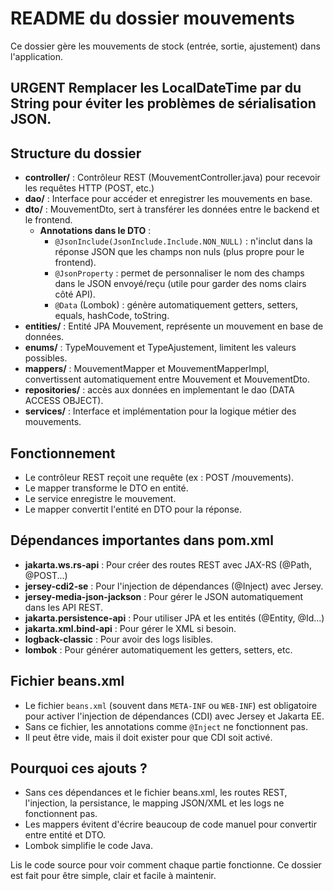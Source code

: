 # README du dossier mouvements

Ce dossier gère les mouvements de stock (entrée, sortie, ajustement) dans l'application.
## **URGENT Remplacer les LocalDateTime par du String pour éviter les problèmes de sérialisation JSON.**

## Structure du dossier
- **controller/** : Contrôleur REST (MouvementController.java) pour recevoir les requêtes HTTP (POST, etc.)
- **dao/** : Interface pour accéder et enregistrer les mouvements en base.
- **dto/** : MouvementDto, sert à transférer les données entre le backend et le frontend. 
  - **Annotations dans le DTO** :
    - `@JsonInclude(JsonInclude.Include.NON_NULL)` : n'inclut dans la réponse JSON que les champs non nuls (plus propre pour le frontend).
    - `@JsonProperty` : permet de personnaliser le nom des champs dans le JSON envoyé/reçu (utile pour garder des noms clairs côté API).
    - `@Data` (Lombok) : génère automatiquement getters, setters, equals, hashCode, toString.
- **entities/** : Entité JPA Mouvement, représente un mouvement en base de données.
- **enums/** : TypeMouvement et TypeAjustement, limitent les valeurs possibles.
- **mappers/** : MouvementMapper et MouvementMapperImpl, convertissent automatiquement entre Mouvement et MouvementDto.
- **repositories/** : accès aux données en implementant le dao (DATA ACCESS OBJECT).
- **services/** : Interface et implémentation pour la logique métier des mouvements.

## Fonctionnement
- Le contrôleur REST reçoit une requête (ex : POST /mouvements).
- Le mapper transforme le DTO en entité.
- Le service enregistre le mouvement.
- Le mapper convertit l'entité en DTO pour la réponse.

## Dépendances importantes dans pom.xml
- **jakarta.ws.rs-api** : Pour créer des routes REST avec JAX-RS (@Path, @POST...)
- **jersey-cdi2-se** : Pour l'injection de dépendances (@Inject) avec Jersey.
- **jersey-media-json-jackson** : Pour gérer le JSON automatiquement dans les API REST.
- **jakarta.persistence-api** : Pour utiliser JPA et les entités (@Entity, @Id...)
- **jakarta.xml.bind-api** : Pour gérer le XML si besoin.
- **logback-classic** : Pour avoir des logs lisibles.
- **lombok** : Pour générer automatiquement les getters, setters, etc.

## Fichier beans.xml
- Le fichier `beans.xml` (souvent dans `META-INF` ou `WEB-INF`) est obligatoire pour activer l'injection de dépendances (CDI) avec Jersey et Jakarta EE.
- Sans ce fichier, les annotations comme `@Inject` ne fonctionnent pas.
- Il peut être vide, mais il doit exister pour que CDI soit activé.

## Pourquoi ces ajouts ?
- Sans ces dépendances et le fichier beans.xml, les routes REST, l'injection, la persistance, le mapping JSON/XML et les logs ne fonctionnent pas.
- Les mappers évitent d'écrire beaucoup de code manuel pour convertir entre entité et DTO.
- Lombok simplifie le code Java.

Lis le code source pour voir comment chaque partie fonctionne. Ce dossier est fait pour être simple, clair et facile à maintenir.
